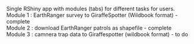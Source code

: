 Single RShiny app with modules (tabs) for different tasks for users. <br>
Module 1 : EarthRanger survey to GiraffeSpotter (Wildbook format) - complete <br>
Module 2 : download EarthRanger patrols as shapefile - complete <br>
Module 3 : camnera trap data to Giraffespotter (wildbook format) - to do <br>
